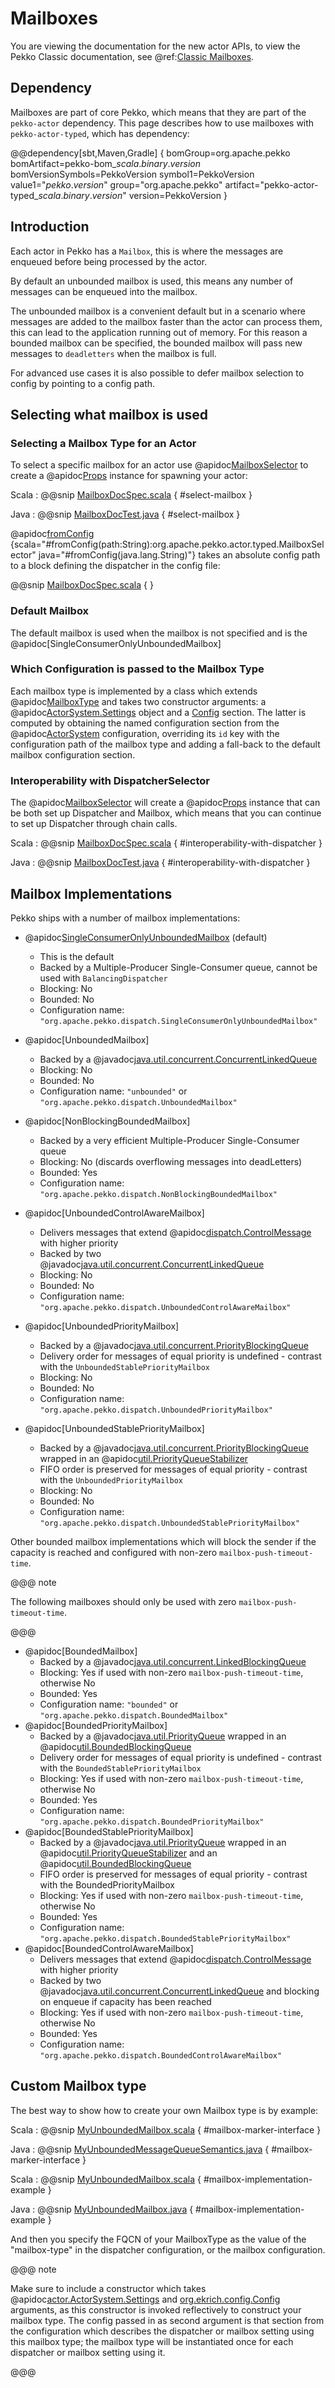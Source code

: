 # Mailboxes

You are viewing the documentation for the new actor APIs, to view the Pekko Classic documentation, see @ref:[Classic Mailboxes](../mailboxes.md).

## Dependency

Mailboxes are part of core Pekko, which means that they are part of the `pekko-actor` dependency. This
page describes how to use mailboxes with `pekko-actor-typed`, which has dependency:

@@dependency[sbt,Maven,Gradle] {
  bomGroup=org.apache.pekko bomArtifact=pekko-bom_$scala.binary.version$ bomVersionSymbols=PekkoVersion
  symbol1=PekkoVersion
  value1="$pekko.version$"
  group="org.apache.pekko"
  artifact="pekko-actor-typed_$scala.binary.version$"
  version=PekkoVersion
}

## Introduction 

Each actor in Pekko has a `Mailbox`, this is where the messages are enqueued before being processed by the actor.

By default an unbounded mailbox is used, this means any number of messages can be enqueued into the mailbox. 

The unbounded mailbox is a convenient default but in a scenario where messages are added to the mailbox faster
than the actor can process them, this can lead to the application running out of memory.
For this reason a bounded mailbox can be specified, the bounded mailbox will pass new messages to `deadletters` when the
mailbox is full.

For advanced use cases it is also possible to defer mailbox selection to config by pointing to a config path.

## Selecting what mailbox is used

### Selecting a Mailbox Type for an Actor

To select a specific mailbox for an actor use @apidoc[MailboxSelector](MailboxSelector$) to create a @apidoc[Props](typed.Props) instance for spawning your actor:

Scala
:  @@snip [MailboxDocSpec.scala](/actor-typed-tests/src/test/scala/docs/org/apache/pekko/typed/MailboxDocSpec.scala) { #select-mailbox }

Java
:  @@snip [MailboxDocTest.java](/actor-typed-tests/src/test/java/jdocs/org/apache/pekko/typed/MailboxDocTest.java) { #select-mailbox }

@apidoc[fromConfig](MailboxSelector$) {scala="#fromConfig(path:String):org.apache.pekko.actor.typed.MailboxSelector" java="#fromConfig(java.lang.String)"} takes an absolute config path to a block defining the dispatcher in the config file:

@@snip [MailboxDocSpec.scala](/actor-typed-tests/src/test/resources/mailbox-config-sample.conf) { }

### Default Mailbox

The default mailbox is used when the mailbox is not specified and is the @apidoc[SingleConsumerOnlyUnboundedMailbox]

### Which Configuration is passed to the Mailbox Type

Each mailbox type is implemented by a class which extends @apidoc[MailboxType](MailboxType)
and takes two constructor arguments: a @apidoc[ActorSystem.Settings](typed.Settings) object and
a [Config](https://lightbend.github.io/config/latest/api/index.html?com/typesafe/config/Config.html) section. The latter is computed by obtaining the named
configuration section from the @apidoc[ActorSystem](typed.ActorSystem) configuration, overriding its
`id` key with the configuration path of the mailbox type and adding a
fall-back to the default mailbox configuration section.

### Interoperability with DispatcherSelector

The @apidoc[MailboxSelector](MailboxSelector$) will create a @apidoc[Props](typed.Props) instance that can be both set up Dispatcher and Mailbox,
which means that you can continue to set up Dispatcher through chain calls.

Scala
:  @@snip [MailboxDocSpec.scala](/actor-typed-tests/src/test/scala/docs/org/apache/pekko/typed/MailboxDocSpec.scala) { #interoperability-with-dispatcher }

Java
:  @@snip [MailboxDocTest.java](/actor-typed-tests/src/test/java/jdocs/org/apache/pekko/typed/MailboxDocTest.java) { #interoperability-with-dispatcher }

## Mailbox Implementations

Pekko ships with a number of mailbox implementations:

 * 
   @apidoc[SingleConsumerOnlyUnboundedMailbox](SingleConsumerOnlyUnboundedMailbox) (default)
    * This is the default
    * Backed by a Multiple-Producer Single-Consumer queue, cannot be used with `BalancingDispatcher`
    * Blocking: No
    * Bounded: No
    * Configuration name: `"org.apache.pekko.dispatch.SingleConsumerOnlyUnboundedMailbox"`
 * 
   @apidoc[UnboundedMailbox]
    * Backed by a @javadoc[java.util.concurrent.ConcurrentLinkedQueue](java.util.concurrent.ConcurrentLinkedQueue)
    * Blocking: No
    * Bounded: No
    * Configuration name: `"unbounded"` or `"org.apache.pekko.dispatch.UnboundedMailbox"`

 * 
   @apidoc[NonBlockingBoundedMailbox]
    * Backed by a very efficient Multiple-Producer Single-Consumer queue
    * Blocking: No (discards overflowing messages into deadLetters)
    * Bounded: Yes
    * Configuration name: `"org.apache.pekko.dispatch.NonBlockingBoundedMailbox"`
 * 
   @apidoc[UnboundedControlAwareMailbox]
    * Delivers messages that extend @apidoc[dispatch.ControlMessage](dispatch.ControlMessage) with higher priority
    * Backed by two @javadoc[java.util.concurrent.ConcurrentLinkedQueue](java.util.concurrent.ConcurrentLinkedQueue)
    * Blocking: No
    * Bounded: No
    * Configuration name: `"org.apache.pekko.dispatch.UnboundedControlAwareMailbox"`
 * 
   @apidoc[UnboundedPriorityMailbox]
    * Backed by a @javadoc[java.util.concurrent.PriorityBlockingQueue](java.util.concurrent.PriorityBlockingQueue)
    * Delivery order for messages of equal priority is undefined - contrast with the `UnboundedStablePriorityMailbox`
    * Blocking: No
    * Bounded: No
    * Configuration name: `"org.apache.pekko.dispatch.UnboundedPriorityMailbox"`
 * 
   @apidoc[UnboundedStablePriorityMailbox]
    * Backed by a @javadoc[java.util.concurrent.PriorityBlockingQueue](java.util.concurrent.PriorityBlockingQueue) wrapped in an @apidoc[util.PriorityQueueStabilizer](PriorityQueueStabilizer)
    * FIFO order is preserved for messages of equal priority - contrast with the `UnboundedPriorityMailbox`
    * Blocking: No
    * Bounded: No
    * Configuration name: `"org.apache.pekko.dispatch.UnboundedStablePriorityMailbox"`

Other bounded mailbox implementations which will block the sender if the capacity is reached and
configured with non-zero `mailbox-push-timeout-time`. 

@@@ note

The following mailboxes should only be used with zero `mailbox-push-timeout-time`.

@@@

 * @apidoc[BoundedMailbox]
    * Backed by a @javadoc[java.util.concurrent.LinkedBlockingQueue](java.util.concurrent.LinkedBlockingQueue)
    * Blocking: Yes if used with non-zero `mailbox-push-timeout-time`, otherwise No
    * Bounded: Yes
    * Configuration name: `"bounded"` or `"org.apache.pekko.dispatch.BoundedMailbox"`
 * @apidoc[BoundedPriorityMailbox]
    * Backed by a @javadoc[java.util.PriorityQueue](java.util.PriorityQueue) wrapped in an @apidoc[util.BoundedBlockingQueue](BoundedBlockingQueue)
    * Delivery order for messages of equal priority is undefined - contrast with the `BoundedStablePriorityMailbox`
    * Blocking: Yes if used with non-zero `mailbox-push-timeout-time`, otherwise No
    * Bounded: Yes
    * Configuration name: `"org.apache.pekko.dispatch.BoundedPriorityMailbox"`
 * @apidoc[BoundedStablePriorityMailbox]
    * Backed by a @javadoc[java.util.PriorityQueue](java.util.PriorityQueue) wrapped in an @apidoc[util.PriorityQueueStabilizer](PriorityQueueStabilizer) and an @apidoc[util.BoundedBlockingQueue](BoundedBlockingQueue)
    * FIFO order is preserved for messages of equal priority - contrast with the BoundedPriorityMailbox
    * Blocking: Yes if used with non-zero `mailbox-push-timeout-time`, otherwise No
    * Bounded: Yes
    * Configuration name: `"org.apache.pekko.dispatch.BoundedStablePriorityMailbox"`
 * @apidoc[BoundedControlAwareMailbox]
    * Delivers messages that extend @apidoc[dispatch.ControlMessage](dispatch.ControlMessage) with higher priority
    * Backed by two @javadoc[java.util.concurrent.ConcurrentLinkedQueue](java.util.concurrent.ConcurrentLinkedQueue) and blocking on enqueue if capacity has been reached
    * Blocking: Yes if used with non-zero `mailbox-push-timeout-time`, otherwise No
    * Bounded: Yes
    * Configuration name: `"org.apache.pekko.dispatch.BoundedControlAwareMailbox"`

## Custom Mailbox type

The best way to show how to create your own Mailbox type is by example:

Scala
:   @@snip [MyUnboundedMailbox.scala](/docs/src/test/scala/docs/dispatcher/MyUnboundedMailbox.scala) { #mailbox-marker-interface }

Java
:   @@snip [MyUnboundedMessageQueueSemantics.java](/docs/src/test/java/jdocs/dispatcher/MyUnboundedMessageQueueSemantics.java) { #mailbox-marker-interface }


Scala
:   @@snip [MyUnboundedMailbox.scala](/docs/src/test/scala/docs/dispatcher/MyUnboundedMailbox.scala) { #mailbox-implementation-example }

Java
:   @@snip [MyUnboundedMailbox.java](/docs/src/test/java/jdocs/dispatcher/MyUnboundedMailbox.java) { #mailbox-implementation-example }

And then you specify the FQCN of your MailboxType as the value of the "mailbox-type" in the dispatcher
configuration, or the mailbox configuration.

@@@ note

Make sure to include a constructor which takes
@apidoc[actor.ActorSystem.Settings](actor.ActorSystem.Settings) and [org.ekrich.config.Config](https://lightbend.github.io/config/latest/api/index.html?com/typesafe/config/Config.html)
arguments, as this constructor is invoked reflectively to construct your
mailbox type. The config passed in as second argument is that section from
the configuration which describes the dispatcher or mailbox setting using
this mailbox type; the mailbox type will be instantiated once for each
dispatcher or mailbox setting using it.

@@@

